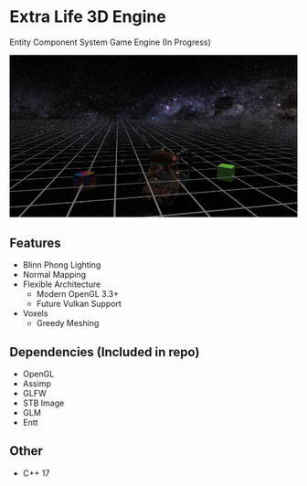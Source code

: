 # Extra Life 3D Engine
Entity Component System Game Engine (In Progress)

![](Assets/textures/progress_screenshot.png)

## Features
- Blinn Phong Lighting
- Normal Mapping
- Flexible Architecture
  - Modern OpenGL 3.3+
  - Future Vulkan Support
- Voxels
  - Greedy Meshing 
## Dependencies (Included in repo)
- OpenGL
- Assimp
- GLFW
- STB Image
- GLM
- Entt
## Other
- C++ 17



